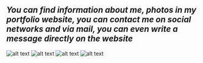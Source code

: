 




## ___You can find information about me, photos in my portfolio website, you can contact me on social networks and via mail, you can even write a message directly on the website___

![alt text](C:/Users/Lenova/Desktop/1.jpg)
![alt text](C:/Users/Lenova/Desktop/2.jpg)
![alt text](C:/Users/Lenova/Desktop/3.jpg)
![alt text](C:/Users/Lenova/Desktop/4.jpg)

